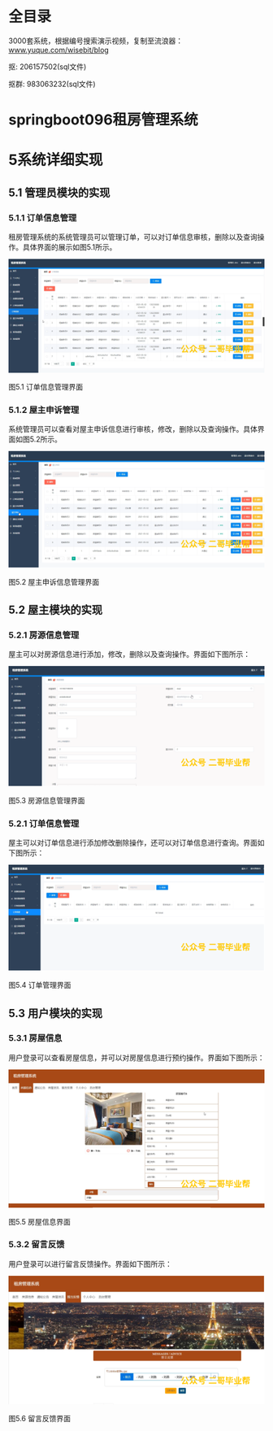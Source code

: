 # 全目录

3000套系统，根据编号搜索演示视频，复制至流浪器：www.yuque.com/wisebit/blog


<p>抠: 206157502(sql文件)</p>
<p>抠群: 983063232(sql文件)</p>


# springboot096租房管理系统
# 5系统详细实现
## 5.1 管理员模块的实现
### 5.1.1 订单信息管理
租房管理系统的系统管理员可以管理订单，可以对订单信息审核，删除以及查询操作。具体界面的展示如图5.1所示。

![](/md/blog.009.png)

图5.1 订单信息管理界面
### 5.1.2 屋主申诉管理
系统管理员可以查看对屋主申诉信息进行审核，修改，删除以及查询操作。具体界面如图5.2所示。

![](/md/blog.010.png)

图5.2 屋主申诉信息管理界面
## 5.2 屋主模块的实现
### 5.2.1 房源信息管理
屋主可以对房源信息进行添加，修改，删除以及查询操作。界面如下图所示：

![](/md/blog.011.png)

图5.3 房源信息管理界面
### 5.2.1 订单信息管理
屋主可以对订单信息进行添加修改删除操作，还可以对订单信息进行查询。界面如下图所示：

![](/md/blog.012.png)

图5.4 订单管理界面

## 5.3 用户模块的实现
### 5.3.1 房屋信息
用户登录可以查看房屋信息，并可以对房屋信息进行预约操作。界面如下图所示：

![](/md/blog.013.png)

图5.5 房屋信息界面
### 5.3.2 留言反馈
用户登录可以进行留言反馈操作。界面如下图所示：

![](/md/blog.014.png)

图5.6 留言反馈界面













